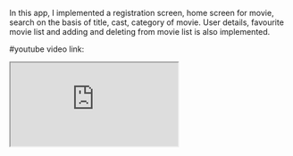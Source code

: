 In this app, I implemented a registration screen, home screen for movie, search on the basis of title, cast, category of movie. User details, favourite movie list and adding and deleting from movie list is also implemented.</br>

#youtube video link:</br>
<iframe src="https://www.youtube.com/embed/a0Vjh1ELX3g?si=Rw-YsORdzx53rmfP"></br>
#Register Screen</br>
<img src ="https://github.com/mahfuj14/MovieStore/assets/67245838/4cbae16c-a48a-4327-a76f-211b3180c867" width="200" height = "320"> </br>
#Homescreen for movie implemented in recyclerview </br>
<img src="https://github.com/mahfuj14/MovieStore/assets/67245838/147099b1-3d2f-4d4b-ac39-5d65baf14c52" width="200" height = "320"> </br>
#searching by movie title and movie category </br>
<img src="https://github.com/mahfuj14/MovieStore/assets/67245838/e4bbcfb5-df44-4d30-89b3-5e27f3e10391" width="200" height = "320"> </br>
<img src="https://github.com/mahfuj14/MovieStore/assets/67245838/5e21121f-4457-472d-8d8c-7064cb0566fa" width="200" height = "320"> </br>
#User Details Screen</br>
<img src="https://github.com/mahfuj14/MovieStore/assets/67245838/158b7aa5-0c83-43c0-bd5f-759735f9dd44" width="200" height = "320"> </br>
#Adding to movie favourite list </br>
<img src="https://github.com/mahfuj14/MovieStore/assets/67245838/bc174050-c392-43fc-b30e-580a7af0350e" width="200" height = "320"> </br>
#Removing from movie favourite list </br>
<img src="https://github.com/mahfuj14/MovieStore/assets/67245838/a1d01acc-4ed1-4775-b015-31d83abca5b7" width="200" height = "320"> </br>
#Movie details page </br>
<img src="https://github.com/mahfuj14/MovieStore/assets/67245838/f7159eeb-660c-4fc8-834a-e51c51c94c2f" width="200" height = "320"> </br>
That's all



